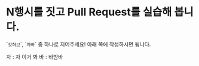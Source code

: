 # N행시를 짓고 Pull Request를 실습해 봅니다.

\``깃허브`\`, \``자바`\` 중 하나로 지어주세요! 아래 쪽에 작성하시면 됩니다. 

자 : 자 이거 봐
바 : 바밤바